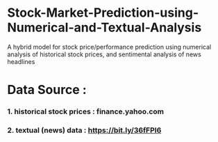 # Stock-Market-Prediction-using-Numerical-and-Textual-Analysis
A hybrid model for stock price/performance prediction using numerical analysis of historical stock prices, and sentimental analysis of news headlines

# Data Source : 
### 1. historical stock prices : finance.yahoo.com
### 2. textual (news) data : https://bit.ly/36fFPI6
